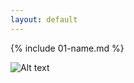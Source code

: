 ```yaml
---
layout: default
---
```


{% include 01-name.md %}

![Alt text](relative/path/to/img.jpg?raw=true "Title")
